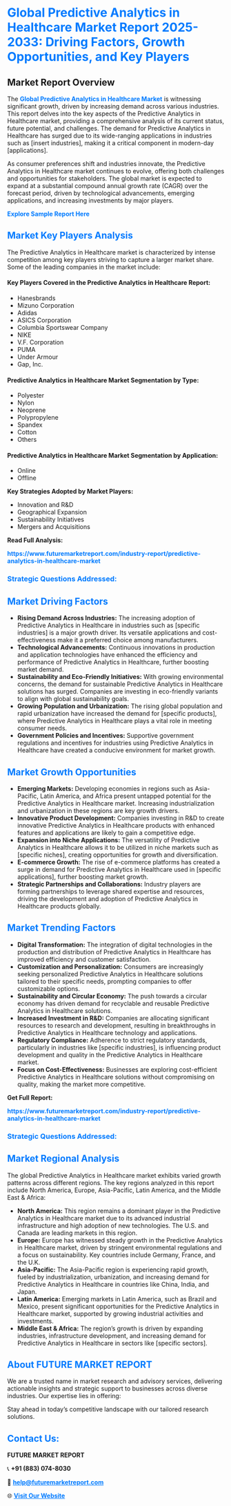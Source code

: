 <h1 style="color: #007BFF;">Global Predictive Analytics in Healthcare Market Report 2025-2033: Driving Factors, Growth Opportunities, and Key Players</h1>

<section id="overview">
<h2>Market Report Overview</h2>
<p>The <a href="https://www.futuremarketreport.com/industry-report/predictive-analytics-in-healthcare-market" style="color: #007BFF; text-decoration: none;"><strong>Global Predictive Analytics in Healthcare Market</strong></a> is witnessing significant growth, driven by increasing demand across various industries. This report delves into the key aspects of the Predictive Analytics in Healthcare market, providing a comprehensive analysis of its current status, future potential, and challenges. The demand for Predictive Analytics in Healthcare has surged due to its wide-ranging applications in industries such as [insert industries], making it a critical component in modern-day [applications].</p>
<p>As consumer preferences shift and industries innovate, the Predictive Analytics in Healthcare market continues to evolve, offering both challenges and opportunities for stakeholders. The global market is expected to expand at a substantial compound annual growth rate (CAGR) over the forecast period, driven by technological advancements, emerging applications, and increasing investments by major players.</p>
</section>

<section id="overview">
<p><a href="https://www.futuremarketreport.com/request-sample/reportId=33775" style="color: #007BFF; text-decoration: none;"><strong>Explore Sample Report Here</strong></a></p>
</section>

<section id="key-players">
<h2 style="color: #007BFF;">Market Key Players Analysis</h2>
<p>The Predictive Analytics in Healthcare market is characterized by intense competition among key players striving to capture a larger market share. Some of the leading companies in the market include:</p>
<h4>Key Players Covered in the Predictive Analytics in Healthcare Report:</h4>
<ul><li>Hanesbrands</li><li>Mizuno Corporation</li><li>Adidas</li><li>ASICS Corporation</li><li>Columbia Sportswear Company</li><li>NIKE</li><li>V.F. Corporation</li><li>PUMA</li><li>Under Armour</li><li>Gap, Inc.</li></ul>
<h4>Predictive Analytics in Healthcare Market Segmentation by Type:</h4>
<ul><li>Polyester</li><li>Nylon</li><li>Neoprene</li><li>Polypropylene</li><li>Spandex</li><li>Cotton</li><li>Others</li></ul>

<h4>Predictive Analytics in Healthcare Market Segmentation by Application:</h4>
<ul><li>Online</li><li>Offline</li></ul>
<p><strong>Key Strategies Adopted by Market Players:</strong></p>
<ul>
<li>Innovation and R&D</li>
<li>Geographical Expansion</li>
<li>Sustainability Initiatives</li>
<li>Mergers and Acquisitions</li>
</ul>
</section>

<section>
<p><strong>Read Full Analysis: </strong></p><a href="https://www.futuremarketreport.com/industry-report/predictive-analytics-in-healthcare-market" style="color: #007BFF; text-decoration: none;"><strong>https://www.futuremarketreport.com/industry-report/predictive-analytics-in-healthcare-market</strong></a>
<h3 style="color: #007BFF;">Strategic Questions Addressed:</h3>
</section>

<section id="driving-factors">
<h2 style="color: #007BFF;">Market Driving Factors</h2>
<ul>
<li><strong>Rising Demand Across Industries:</strong> The increasing adoption of Predictive Analytics in Healthcare in industries such as [specific industries] is a major growth driver. Its versatile applications and cost-effectiveness make it a preferred choice among manufacturers.</li>
<li><strong>Technological Advancements:</strong> Continuous innovations in production and application technologies have enhanced the efficiency and performance of Predictive Analytics in Healthcare, further boosting market demand.</li>
<li><strong>Sustainability and Eco-Friendly Initiatives:</strong> With growing environmental concerns, the demand for sustainable Predictive Analytics in Healthcare solutions has surged. Companies are investing in eco-friendly variants to align with global sustainability goals.</li>
<li><strong>Growing Population and Urbanization:</strong> The rising global population and rapid urbanization have increased the demand for [specific products], where Predictive Analytics in Healthcare plays a vital role in meeting consumer needs.</li>
<li><strong>Government Policies and Incentives:</strong> Supportive government regulations and incentives for industries using Predictive Analytics in Healthcare have created a conducive environment for market growth.</li>
</ul>
</section>

<section id="growth-opportunities">
<h2 style="color: #007BFF;">Market Growth Opportunities</h2>
<ul>
<li><strong>Emerging Markets:</strong> Developing economies in regions such as Asia-Pacific, Latin America, and Africa present untapped potential for the Predictive Analytics in Healthcare market. Increasing industrialization and urbanization in these regions are key growth drivers.</li>
<li><strong>Innovative Product Development:</strong> Companies investing in R&D to create innovative Predictive Analytics in Healthcare products with enhanced features and applications are likely to gain a competitive edge.</li>
<li><strong>Expansion into Niche Applications:</strong> The versatility of Predictive Analytics in Healthcare allows it to be utilized in niche markets such as [specific niches], creating opportunities for growth and diversification.</li>
<li><strong>E-commerce Growth:</strong> The rise of e-commerce platforms has created a surge in demand for Predictive Analytics in Healthcare used in [specific applications], further boosting market growth.</li>
<li><strong>Strategic Partnerships and Collaborations:</strong> Industry players are forming partnerships to leverage shared expertise and resources, driving the development and adoption of Predictive Analytics in Healthcare products globally.</li>
</ul>
</section>

<section id="trending-factors">
<h2 style="color: #007BFF;">Market Trending Factors</h2>
<ul>
<li><strong>Digital Transformation:</strong> The integration of digital technologies in the production and distribution of Predictive Analytics in Healthcare has improved efficiency and customer satisfaction.</li>
<li><strong>Customization and Personalization:</strong> Consumers are increasingly seeking personalized Predictive Analytics in Healthcare solutions tailored to their specific needs, prompting companies to offer customizable options.</li>
<li><strong>Sustainability and Circular Economy:</strong> The push towards a circular economy has driven demand for recyclable and reusable Predictive Analytics in Healthcare solutions.</li>
<li><strong>Increased Investment in R&D:</strong> Companies are allocating significant resources to research and development, resulting in breakthroughs in Predictive Analytics in Healthcare technology and applications.</li>
<li><strong>Regulatory Compliance:</strong> Adherence to strict regulatory standards, particularly in industries like [specific industries], is influencing product development and quality in the Predictive Analytics in Healthcare market.</li>
<li><strong>Focus on Cost-Effectiveness:</strong> Businesses are exploring cost-efficient Predictive Analytics in Healthcare solutions without compromising on quality, making the market more competitive.</li>
</ul>
</section>

<section>
<p><strong>Get Full Report: </strong></p><a href="https://www.futuremarketreport.com/industry-report/predictive-analytics-in-healthcare-market" style="color: #007BFF; text-decoration: none;"><strong>https://www.futuremarketreport.com/industry-report/predictive-analytics-in-healthcare-market</strong></a>
<h3 style="color: #007BFF;">Strategic Questions Addressed:</h3>
</section>


<section id="regional-analysis">
<h2 style="color: #007BFF;">Market Regional Analysis</h2>
<p>The global Predictive Analytics in Healthcare market exhibits varied growth patterns across different regions. The key regions analyzed in this report include North America, Europe, Asia-Pacific, Latin America, and the Middle East & Africa:</p>
<ul>
<li><strong>North America:</strong> This region remains a dominant player in the Predictive Analytics in Healthcare market due to its advanced industrial infrastructure and high adoption of new technologies. The U.S. and Canada are leading markets in this region.</li>
<li><strong>Europe:</strong> Europe has witnessed steady growth in the Predictive Analytics in Healthcare market, driven by stringent environmental regulations and a focus on sustainability. Key countries include Germany, France, and the U.K.</li>
<li><strong>Asia-Pacific:</strong> The Asia-Pacific region is experiencing rapid growth, fueled by industrialization, urbanization, and increasing demand for Predictive Analytics in Healthcare in countries like China, India, and Japan.</li>
<li><strong>Latin America:</strong> Emerging markets in Latin America, such as Brazil and Mexico, present significant opportunities for the Predictive Analytics in Healthcare market, supported by growing industrial activities and investments.</li>
<li><strong>Middle East & Africa:</strong> The region’s growth is driven by expanding industries, infrastructure development, and increasing demand for Predictive Analytics in Healthcare in sectors like [specific sectors].</li>
</ul>
</section>

<footer>
<h2 style="color: #007BFF;">About FUTURE MARKET REPORT</h2>
<p>We are a trusted name in market research and advisory services, delivering actionable insights and strategic support to businesses across diverse industries. Our expertise lies in offering:</p>

<p>Stay ahead in today’s competitive landscape with our tailored research solutions.</p>

<h2 style="color: #007BFF;">Contact Us:</h2>
<p><strong>FUTURE MARKET REPORT</strong></p>
<p>📞 <strong>+91 (883) 074-8030</strong></p>
<p>📧 <strong><a href="mailto:help@futuremarketreport.com" style="color: #007BFF;">help@futuremarketreport.com</a></strong></p>
<p>🌐 <strong><a href="https://www.futuremarketreport.com/" style="color: #007BFF;">Visit Our Website</a></strong></p>
</footer>
